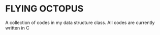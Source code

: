 # FLYING OCTOPUS

A collection of codes in my data structure class. All codes are currently written in C
